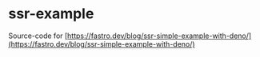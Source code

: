 # ssr-example

Source-code for [https://fastro.dev/blog/ssr-simple-example-with-deno/](https://fastro.dev/blog/ssr-simple-example-with-deno/)
